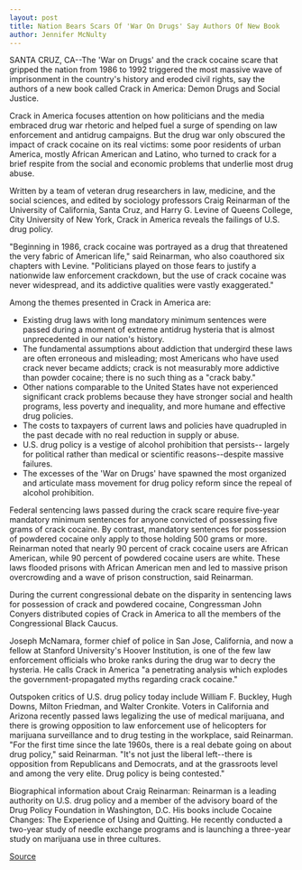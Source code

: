 ```yaml
---
layout: post
title: Nation Bears Scars Of 'War On Drugs' Say Authors Of New Book
author: Jennifer McNulty
---
```


SANTA CRUZ, CA--The 'War on Drugs' and the crack cocaine scare that gripped  the nation from 1986 to 1992 triggered the most massive wave of  imprisonment in the country's history and eroded civil rights, say the authors  of a new book called Crack in America: Demon Drugs and Social Justice.

Crack in America focuses attention on how politicians and the media  embraced drug war rhetoric and helped fuel a surge of spending on law  enforcement and antidrug campaigns. But the drug war only obscured the  impact of crack cocaine on its real victims: some poor residents of urban  America, mostly African American and Latino, who turned to crack for a brief  respite from the social and economic problems that underlie most drug abuse.

Written by a team of veteran drug researchers in law, medicine, and the  social sciences, and edited by sociology professors Craig Reinarman of the  University of California, Santa Cruz, and Harry G. Levine of Queens College,  City University of New York, Crack in America reveals the failings of U.S. drug  policy.

"Beginning in 1986, crack cocaine was portrayed as a drug that  threatened the very fabric of American life," said Reinarman, who also  coauthored six chapters with Levine. "Politicians played on those fears to  justify a nationwide law enforcement crackdown, but the use of crack  cocaine was never widespread, and its addictive qualities were vastly  exaggerated."

Among the themes presented in Crack in America are:
* Existing drug laws with long mandatory minimum sentences were  passed during a moment of extreme antidrug hysteria that is almost  unprecedented in our nation's history.
* The fundamental assumptions about addiction that undergird these  laws are often erroneous and misleading; most Americans who have used  crack never became addicts; crack is not measurably more addictive than  powder cocaine; there is no such thing as a "crack baby."
* Other nations comparable to the United States have not experienced  significant crack problems because they have stronger social and health  programs, less poverty and inequality, and more humane and effective drug  policies.
* The costs to taxpayers of current laws and policies have quadrupled in  the past decade with no real reduction in supply or abuse.
* U.S. drug policy is a vestige of alcohol prohibition that persists-- largely for political rather than medical or scientific reasons--despite  massive failures.
* The excesses of the 'War on Drugs' have spawned the most organized  and articulate mass movement for drug policy reform since the repeal of  alcohol prohibition.

Federal sentencing laws passed during the crack scare require five-year  mandatory minimum sentences for anyone convicted of possessing five grams  of crack cocaine. By contrast, mandatory sentences for possession of  powdered cocaine only apply to those holding 500 grams or more. Reinarman  noted that nearly 90 percent of crack cocaine users are African American,  while 90 percent of powdered cocaine users are white. These laws flooded  prisons with African American men and led to massive prison overcrowding  and a wave of prison construction, said Reinarman.

During the current congressional debate on the disparity in sentencing  laws for possession of crack and powdered cocaine, Congressman John  Conyers distributed copies of Crack in America to all the members of the  Congressional Black Caucus.

Joseph McNamara, former chief of police in San Jose, California, and  now a fellow at Stanford University's Hoover Institution, is one of the few  law enforcement officials who broke ranks during the drug war to decry the  hysteria. He calls Crack in America "a penetrating analysis which explodes  the government-propagated myths regarding crack cocaine."

Outspoken critics of U.S. drug policy today include William F. Buckley,  Hugh Downs, Milton Friedman, and Walter Cronkite. Voters in California and  Arizona recently passed laws legalizing the use of medical marijuana, and  there is growing opposition to law enforcement use of helicopters for  marijuana surveillance and to drug testing in the workplace, said Reinarman.  "For the first time since the late 1960s, there is a real debate going on about  drug policy," said Reinarman. "It's not just the liberal left--there is  opposition from Republicans and Democrats, and at the grassroots level and  among the very elite. Drug policy is being contested."

Biographical information about Craig Reinarman:  Reinarman is a leading authority on U.S. drug policy and a member of the  advisory board of the Drug Policy Foundation in Washington, D.C. His books  include Cocaine Changes: The Experience of Using and Quitting. He recently  conducted a two-year study of needle exchange programs and is launching a  three-year study on marijuana use in three cultures.

[Source](http://www1.ucsc.edu/news_events/press_releases/archive/97-98/08-97/082297-Nation_bears_scars_.html "Permalink to 082297-Nation_bears_scars_")
